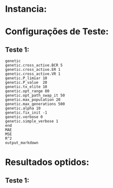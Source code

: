 # Instancia:

# Configurações de Teste:

## Teste 1:

```plaintext
genetic
genetic.cross_active.BCR 5
genetic.cross_active.ER 1
genetic.cross_active.VR 1
genetic.P_limiar 10
genetic.P_value  20
genetic.tx_elite 10
genetic.opt_range 80
genetic.opt_path_swap_it 50
genetic.max_population 20
genetic.max_generations 500
genetic.alpha 10
genetic.fix_init -1
genetic.verbose 0
genetic.simple_verbose 1
end
MAE
MSE
R^2
output_markdown
```

# Resultados optidos:

## Teste 1:
